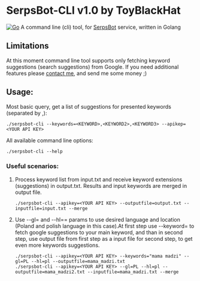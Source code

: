 # SerpsBot-CLI v1.0 by ToyBlackHat
[![Go](https://github.com/ToyBlackHat/serpsbot-cli/actions/workflows/go.yml/badge.svg?branch=main)](https://github.com/ToyBlackHat/serpsbot-cli/actions/workflows/go.yml)
A command line (cli) tool, for [SerpsBot](https://www.serpsbot.com) service, written in Golang

## Limitations
At this moment command line tool supports only fetching keyword suggestions (search suggestions) from Google.
If you need additional features please [contact me](mailto:toyblackhat@pm.me), and send me some money ;)

## Usage:
Most basic query, get a list of suggestions for presented keywords (separated by ,):
```
./serpsbot-cli --keywords=<KEYWORD>,<KEYWORD2>,<KEYWORD3> --apikep=<YOUR API KEY>
```
All available command line options:
```
./serpsbot-cli --help
```

### Useful scenarios:

1. Process keyword list from input.txt and receive keyword extensions (suggestions) in output.txt. Results and input keywords are merged in output file.
    ```
    ./serpsbot-cli --apikey=<YOUR API KEY> --outputfile=output.txt --inputfile=input.txt --merge
    ```
2. Use --gl= and --hl== params to use desired language and location (Poland and polish language in this case).At first step use --keyword= to fetch google suggestions to your main keyword, and than in second step, use output file from first step as a input file for second step, to get even more keywords suggestions.
    ```
    ./serpsbot-cli --apikey=<YOUR API KEY> --keywords="mama madzi" --gl=PL --hl=pl --outputfile=mama_madzi.txt  
    ./serpsbot-cli --apikey=<YOUR API KEY> --gl=PL --hl=pl --outputfile=mama_madzi2.txt --inputfile=mama_madzi.txt --merge
    ```
